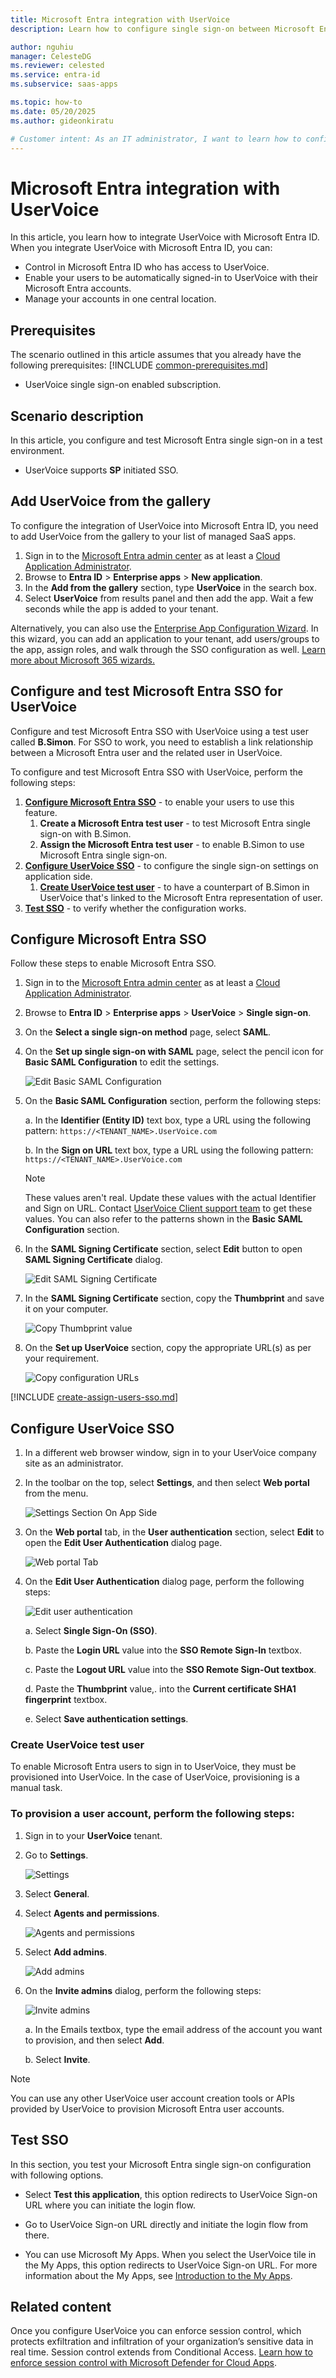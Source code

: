 ```yaml
---
title: Microsoft Entra integration with UserVoice
description: Learn how to configure single sign-on between Microsoft Entra ID and UserVoice.

author: nguhiu
manager: CelesteDG
ms.reviewer: celested
ms.service: entra-id
ms.subservice: saas-apps

ms.topic: how-to
ms.date: 05/20/2025
ms.author: gideonkiratu

# Customer intent: As an IT administrator, I want to learn how to configure single sign-on between Microsoft Entra ID and UserVoice so that I can control who has access to UserVoice, enable automatic sign-in with Microsoft Entra accounts, and manage my accounts in one central location.
---
```

# Microsoft Entra integration with UserVoice

In this article,  you learn how to integrate UserVoice with Microsoft Entra ID. When you integrate UserVoice with Microsoft Entra ID, you can:

* Control in Microsoft Entra ID who has access to UserVoice.
* Enable your users to be automatically signed-in to UserVoice with their Microsoft Entra accounts.
* Manage your accounts in one central location.

## Prerequisites
The scenario outlined in this article assumes that you already have the following prerequisites:
[!INCLUDE [common-prerequisites.md](~/identity/saas-apps/includes/common-prerequisites.md)]
* UserVoice single sign-on enabled subscription.

## Scenario description

In this article,  you configure and test Microsoft Entra single sign-on in a test environment.

* UserVoice supports **SP** initiated SSO.

## Add UserVoice from the gallery

To configure the integration of UserVoice into Microsoft Entra ID, you need to add UserVoice from the gallery to your list of managed SaaS apps.

1. Sign in to the [Microsoft Entra admin center](https://entra.microsoft.com) as at least a [Cloud Application Administrator](~/identity/role-based-access-control/permissions-reference.md#cloud-application-administrator).
1. Browse to **Entra ID** > **Enterprise apps** > **New application**.
1. In the **Add from the gallery** section, type **UserVoice** in the search box.
1. Select **UserVoice** from results panel and then add the app. Wait a few seconds while the app is added to your tenant.

 Alternatively, you can also use the [Enterprise App Configuration Wizard](https://portal.office.com/AdminPortal/home?Q=Docs#/azureadappintegration). In this wizard, you can add an application to your tenant, add users/groups to the app, assign roles, and walk through the SSO configuration as well. [Learn more about Microsoft 365 wizards.](/microsoft-365/admin/misc/azure-ad-setup-guides)

<a name='configure-and-test-azure-ad-sso-for-uservoice'></a>

## Configure and test Microsoft Entra SSO for UserVoice

Configure and test Microsoft Entra SSO with UserVoice using a test user called **B.Simon**. For SSO to work, you need to establish a link relationship between a Microsoft Entra user and the related user in UserVoice.

To configure and test Microsoft Entra SSO with UserVoice, perform the following steps:

1. **[Configure Microsoft Entra SSO](#configure-azure-ad-sso)** - to enable your users to use this feature.
    1. **Create a Microsoft Entra test user** - to test Microsoft Entra single sign-on with B.Simon.
    1. **Assign the Microsoft Entra test user** - to enable B.Simon to use Microsoft Entra single sign-on.
1. **[Configure UserVoice SSO](#configure-uservoice-sso)** - to configure the single sign-on settings on application side.
    1. **[Create UserVoice test user](#create-uservoice-test-user)** - to have a counterpart of B.Simon in UserVoice that's linked to the Microsoft Entra representation of user.
1. **[Test SSO](#test-sso)** - to verify whether the configuration works.

<a name='configure-azure-ad-sso'></a>

## Configure Microsoft Entra SSO

Follow these steps to enable Microsoft Entra SSO.

1. Sign in to the [Microsoft Entra admin center](https://entra.microsoft.com) as at least a [Cloud Application Administrator](~/identity/role-based-access-control/permissions-reference.md#cloud-application-administrator).
1. Browse to **Entra ID** > **Enterprise apps** > **UserVoice** > **Single sign-on**.
1. On the **Select a single sign-on method** page, select **SAML**.
1. On the **Set up single sign-on with SAML** page, select the pencil icon for **Basic SAML Configuration** to edit the settings.

   ![Edit Basic SAML Configuration](common/edit-urls.png)

1. On the **Basic SAML Configuration** section, perform the following steps:

    a. In the **Identifier (Entity ID)** text box, type a URL using the following pattern:
    `https://<TENANT_NAME>.UserVoice.com`

    b. In the **Sign on URL** text box, type a URL using the following pattern:
    `https://<TENANT_NAME>.UserVoice.com`

	> [!NOTE]
	> These values aren't real. Update these values with the actual Identifier and Sign on URL. Contact [UserVoice Client support team](https://www.uservoice.com/) to get these values. You can also refer to the patterns shown in the **Basic SAML Configuration** section.

5. In the **SAML Signing Certificate** section, select **Edit** button to open **SAML Signing Certificate** dialog.

	![Edit SAML Signing Certificate](common/edit-certificate.png)

6. In the **SAML Signing Certificate** section, copy the **Thumbprint** and save it on your computer.

    ![Copy Thumbprint value](common/copy-thumbprint.png)

7. On the **Set up UserVoice** section, copy the appropriate URL(s) as per your requirement.

	![Copy configuration URLs](common/copy-configuration-urls.png)

<a name='create-an-azure-ad-test-user'></a>

[!INCLUDE [create-assign-users-sso.md](~/identity/saas-apps/includes/create-assign-users-sso.md)]

## Configure UserVoice SSO

1. In a different web browser window, sign in to your UserVoice company site as an administrator.

2. In the toolbar on the top, select **Settings**, and then select **Web portal** from the menu.
   
    ![Settings Section On App Side](./media/uservoice-tutorial/portal.png "Settings")

3. On the **Web portal** tab, in the **User authentication** section, select **Edit** to open the **Edit User Authentication** dialog page.
   
    ![Web portal Tab](./media/uservoice-tutorial/user.png "Web portal")

4. On the **Edit User Authentication** dialog page, perform the following steps:
   
    ![Edit user authentication](./media/uservoice-tutorial/authentication.png "Edit user authentication")
   
    a. Select **Single Sign-On (SSO)**.
 
    b. Paste the **Login URL** value into the **SSO Remote Sign-In** textbox.

    c. Paste the **Logout URL** value into the **SSO Remote Sign-Out textbox**.
 
    d. Paste the **Thumbprint** value,.  into the **Current certificate SHA1 fingerprint** textbox.
	
	e. Select **Save authentication settings**.

### Create UserVoice test user

To enable Microsoft Entra users to sign in to UserVoice, they must be provisioned into UserVoice. In the case of UserVoice, provisioning is a manual task.

### To provision a user account, perform the following steps:

1. Sign in to your **UserVoice** tenant.

2. Go to **Settings**.
   
    ![Settings](./media/uservoice-tutorial/account.png "Settings")

3. Select **General**.

4. Select **Agents and permissions**.
   
    ![Agents and permissions](./media/uservoice-tutorial/general.png "Agents and permissions")

5. Select **Add admins**.
   
    ![Add admins](./media/uservoice-tutorial/admin.png "Add admins")

6. On the **Invite admins** dialog, perform the following steps:
   
    ![Invite admins](./media/uservoice-tutorial/invite.png "Invite admins")
   
    a. In the Emails textbox, type the email address of the account you want to provision, and then select **Add**.
   
    b. Select **Invite**.

> [!NOTE]
> You can use any other UserVoice user account creation tools or APIs provided by UserVoice to provision Microsoft Entra user accounts.

## Test SSO 

In this section, you test your Microsoft Entra single sign-on configuration with following options. 

* Select **Test this application**, this option redirects to UserVoice Sign-on URL where you can initiate the login flow. 

* Go to UserVoice Sign-on URL directly and initiate the login flow from there.

* You can use Microsoft My Apps. When you select the UserVoice tile in the My Apps, this option redirects to UserVoice Sign-on URL. For more information about the My Apps, see [Introduction to the My Apps](https://support.microsoft.com/account-billing/sign-in-and-start-apps-from-the-my-apps-portal-2f3b1bae-0e5a-4a86-a33e-876fbd2a4510).

## Related content

Once you configure UserVoice you can enforce session control, which protects exfiltration and infiltration of your organization’s sensitive data in real time. Session control extends from Conditional Access. [Learn how to enforce session control with Microsoft Defender for Cloud Apps](/cloud-app-security/proxy-deployment-aad).

